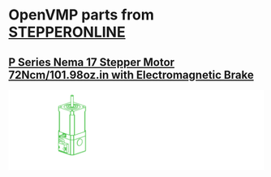 # OpenVMP parts from [STEPPERONLINE](https://stepperonline.com/)
## [P Series Nema 17 Stepper Motor 72Ncm/101.98oz.in with Electromagnetic Brake](https://www.omc-stepperonline.com/p-series-nema-17-stepper-motor-72ncm-101-98oz-in-with-electromagnetic-brake-17bk05-07)

[<img alt='P Series Nema 17 Stepper Motor 72Ncm/101.98oz.in with Electromagnetic Brake' src='https://github.com/openvmp/openvmp-models/blob/main/generated_files/parts/stepperonline/nema17-stepper-brake-72Ncm.svg'/>](https://github.com/openvmp/openvmp-models/blob/main/generated_files/parts/stepperonline/nema17-stepper-brake-72Ncm.stl)

